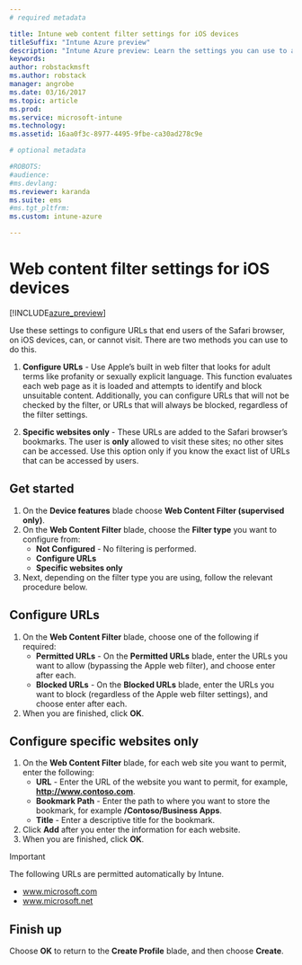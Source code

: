 ```yaml
---
# required metadata

title: Intune web content filter settings for iOS devices
titleSuffix: "Intune Azure preview"
description: "Intune Azure preview: Learn the settings you can use to allow and block access to websites from iOS devices."
keywords:
author: robstackmsft
ms.author: robstack
manager: angrobe
ms.date: 03/16/2017
ms.topic: article
ms.prod:
ms.service: microsoft-intune
ms.technology:
ms.assetid: 16aa0f3c-8977-4495-9fbe-ca30ad278c9e

# optional metadata

#ROBOTS:
#audience:
#ms.devlang:
ms.reviewer: karanda
ms.suite: ems
#ms.tgt_pltfrm:
ms.custom: intune-azure

---
```


# Web content filter settings for iOS devices

[!INCLUDE[azure_preview](../includes/azure_preview.md)]

Use these settings to configure URLs that end users of the Safari browser, on iOS devices, can, or cannot visit. There are two methods you can use to do this.

1. **Configure URLs** - Use Apple’s built in web filter that looks for adult terms like profanity or sexually explicit language. This function evaluates each web page as it is loaded and attempts to identify and block unsuitable content. Additionally, you can configure URLs that will not be checked by the filter, or URLs that will always be blocked, regardless of the filter settings.

2. **Specific websites only** - These URLs are added to the Safari browser’s bookmarks. The user is **only** allowed to visit these sites; no other sites can be accessed. Use this option only if you know the exact list of URLs that can be accessed by users.



## Get started

1. On the **Device features** blade choose **Web Content Filter (supervised only)**.
2. On the **Web Content Filter** blade, choose the **Filter type** you want to configure from:
	- **Not Configured** - No filtering is performed.
	- **Configure URLs**
	- **Specific websites only**
3. Next, depending on the filter type you are using, follow the relevant procedure below.


## Configure URLs

1. On the **Web Content Filter** blade, choose one of the following if required:
	- **Permitted URLs** - On the **Permitted URLs** blade, enter the URLs you want to allow (bypassing the Apple web filter), and choose enter after each.
	- **Blocked URLs** - On the **Blocked URLs** blade, enter the URLs you want to block (regardless of the Apple web filter settings), and choose enter after each.
2. When you are finished, click **OK**.


## Configure specific websites only

1. On the **Web Content Filter** blade, for each web site you want to permit, enter the following:
	- **URL** - Enter the URL of the website you want to permit, for example, **http://www.contoso.com**.
	- **Bookmark Path** - Enter the path to where you want to store the bookmark, for example **/Contoso/Business Apps**.
	- **Title** - Enter a descriptive title for the bookmark.
2. Click **Add** after you enter the information for each website.
3. When you are finished, click **OK**.

>[!IMPORTANT] 
> The following URLs are permitted automatically by Intune.
> - www.microsoft.com
> - www.microsoft.net

## Finish up

Choose **OK** to return to the **Create Profile** blade, and then choose **Create**.
